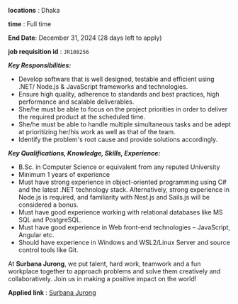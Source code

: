 **locations** : Dhaka

**time** : Full time

**End Date**: December 31, 2024 (28 days left to apply)

**job requisition id** : `JR108256`


**_Key Responsibilities:_**

- Develop software that is well designed, testable and efficient using .NET/ Node.js & JavaScript frameworks and technologies.
- Ensure high quality, adherence to standards and best practices, high performance and scalable deliverables.
- She/he must be able to focus on the project priorities in order to deliver the required product at the scheduled time.
- She/he must be able to handle multiple simultaneous tasks and be adept at prioritizing her/his work as well as that of the team.
- Identify the problem's root cause and provide solutions accordingly.

**_Key Qualifications, Knowledge, Skills, Experience:_**

- B.Sc. in Computer Science or equivalent from any reputed University
- Minimum 1 years of experience
- Must have strong experience in object-oriented programming using C# and the latest .NET technology stack. Alternatively, strong experience in Node.js is required, and familiarity with Nest.js and Sails.js will be considered a bonus.
- Must have good experience working with relational databases like MS SQL and PostgreSQL.
- Must have good experience in Web front-end technologies – JavaScript, Angular etc.
- Should have experience in Windows and WSL2/Linux Server and source control tools like Git.

At **Surbana Jurong**, we put talent, hard work, teamwork and a fun workplace together to approach problems and solve them creatively and collaboratively. Join us in making a positive impact on the world!

**Applied link** : [Surbana Jurong](https://surbanajurong.wd3.myworkdayjobs.com/en-US/careersatsmec/userHome)
